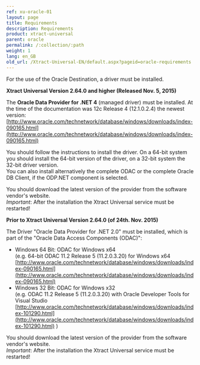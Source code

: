 ```yaml
---
ref: xu-oracle-01
layout: page
title: Requirements
description: Requirements
product: xtract-universal
parent: oracle
permalink: /:collection/:path
weight: 1
lang: en_GB
old_url: /Xtract-Universal-EN/default.aspx?pageid=oracle-requirements
---
```



For the use of the Oracle Destination, a driver must be installed. 

**Xtract Universal Version 2.64.0 and higher (Released Nov. 5, 2015)** 

The **Oracle Data Provider for .NET 4** (managed driver) must be installed. At the time of the documentation was 12c Release 4 (12.1.0.2.4) the newest version:<br>
[http://www.oracle.com/technetwork/database/windows/downloads/index-090165.html](http://www.oracle.com/technetwork/database/windows/downloads/index-090165.html)

You should follow the instructions to install the driver. On a 64-bit system you should install the 64-bit version of the driver, on a 32-bit system the 32-bit driver version. <br>
You can also install alternatively the complete ODAC or the complete Oracle DB Client, if the ODP.NET component is selected. 

You should download the latest version of the provider from the software vendor's website.<br>
*Important*: After the installation the Xtract Universal service must be restarted!

**Prior to Xtract Universal Version 2.64.0 (of 24th. Nov. 2015)**

The Driver "Oracle Data Provider for .NET 2.0" must be installed, which is part of the "Oracle Data Access Components (ODAC)":  

- Windows 64 Bit: ODAC for Windows x64<br> 
(e.g. 64-bit ODAC 11.2 Release 5 (11.2.0.3.20) for Windows x64 <br>
[http://www.oracle.com/technetwork/database/windows/downloads/index-090165.html](http://www.oracle.com/technetwork/database/windows/downloads/index-090165.html)
- Windows 32 Bit: ODAC for Windows x32 <br>
(e.g. ODAC 11.2 Release 5 (11.2.0.3.20) with Oracle Developer Tools for Visual Studio <br>
[http://www.oracle.com/technetwork/database/windows/downloads/index-101290.html](http://www.oracle.com/technetwork/database/windows/downloads/index-101290.html) )

You should download the latest version of the provider from the software vendor's website.<br>
*Important*: After the installation the Xtract Universal service must be restarted!